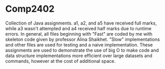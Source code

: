 # Comp2402
Collection of Java assignments. a1, a2, and a5 have received full marks, while a3 wasn't attempted and a4 received half marks due to runtime errors.
In general, all files beginning with "Fast" are coded by me with skeleton code given by professor Alina Shaikhet. "Slow" implementations and other files are used for testing and a naive implementation.
These assignments are used to demonstrate the use of big O to make code and data structure implementations more efficient over large datasets and commands, however at the cost of additional space. 
